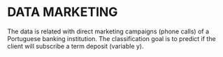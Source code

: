 # DATA MARKETING

The data is related with direct marketing campaigns (phone calls) of a Portuguese banking institution. The classification goal is to predict if the client will subscribe a term deposit (variable y).
